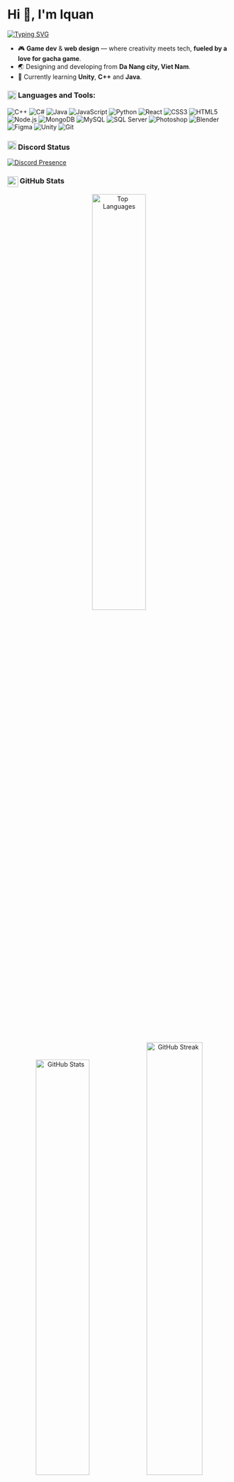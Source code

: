 <div>
  <h1>Hi 👋, I'm Iquan</h1>
  <a href="https://git.io/typing-svg">
    <img src="https://readme-typing-svg.demolab.com?font=Fira+Code&pause=1000&width=435&lines=A+developer%2C+always+learning.;Professional+Gacha+Gamer+%F0%9F%8E%B2" alt="Typing SVG" />
  </a>
</div>

<!-- About Me -->

- 🎮 **Game dev** & **web design** — where creativity meets tech, **fueled by a love for gacha game**.
- 🌏 Designing and developing from **Da Nang city, Viet Nam**.
- 📖 Currently learning **Unity**, **C++** and **Java**.

<h3 align="left"> <img src="https://user-images.githubusercontent.com/74038190/212284087-bbe7e430-757e-4901-90bf-4cd2ce3e1852.gif" width="20" height="20" style="vertical-align: middle; margin-bottom: 2px;" /> Languages and Tools:</h3>
<p align="left">
  <img src="https://img.shields.io/badge/C++-00CED1?style=for-the-badge&logo=c%2B%2B&logoColor=white" alt="C++"/>
  <img src="https://img.shields.io/badge/C%23-20B2AA?style=for-the-badge&logo=c-sharp&logoColor=white" alt="C#"/>
  <img src="https://img.shields.io/badge/Java-40E0D0?style=for-the-badge&logo=openjdk&logoColor=white" alt="Java"/>
  <img src="https://img.shields.io/badge/JavaScript-48D1CC?style=for-the-badge&logo=javascript&logoColor=white" alt="JavaScript"/>
  <img src="https://img.shields.io/badge/Python-5F9EA0?style=for-the-badge&logo=python&logoColor=white" alt="Python"/>
  <img src="https://img.shields.io/badge/React-00BFFF?style=for-the-badge&logo=react&logoColor=white" alt="React"/>
  <img src="https://img.shields.io/badge/CSS3-66CDAA?style=for-the-badge&logo=css3&logoColor=white" alt="CSS3"/>
  <img src="https://img.shields.io/badge/HTML5-7FFFD4?style=for-the-badge&logo=html5&logoColor=white" alt="HTML5"/>
  <img src="https://img.shields.io/badge/Node.js-008B8B?style=for-the-badge&logo=node.js&logoColor=white" alt="Node.js"/>
  <img src="https://img.shields.io/badge/MongoDB-2E8B57?style=for-the-badge&logo=mongodb&logoColor=white" alt="MongoDB"/>
  <img src="https://img.shields.io/badge/MySQL-4682B4?style=for-the-badge&logo=mysql&logoColor=white" alt="MySQL"/>
  <img src="https://img.shields.io/badge/SQL_Server-1E90FF?style=for-the-badge&logo=microsoftsqlserver&logoColor=white" alt="SQL Server"/>
  <img src="https://img.shields.io/badge/Photoshop-00CED1?style=for-the-badge&logo=adobe-photoshop&logoColor=white" alt="Photoshop"/>
  <img src="https://img.shields.io/badge/Blender-20B2AA?style=for-the-badge&logo=blender&logoColor=white" alt="Blender"/>
  <img src="https://img.shields.io/badge/Figma-40E0D0?style=for-the-badge&logo=figma&logoColor=white" alt="Figma"/>
  <img src="https://img.shields.io/badge/Unity-5F9EA0?style=for-the-badge&logo=unity&logoColor=white" alt="Unity"/>
  <img src="https://img.shields.io/badge/Git-00BFFF?style=for-the-badge&logo=git&logoColor=white" alt="Git"/>
</p>


<h3><img src="https://cdn.simpleicons.org/discord/5865F2" width="20" height="20" alt="Discord"/>
Discord Status<t width="20" height="20" style="vertical-align: middle; margin-bottom: 2px;" /></h3>

[![Discord Presence](https://lanyard.cnrad.dev/api/809322893942849587)](https://discord.com/users/809322893942849587)


<h3><img src="https://media.giphy.com/media/iY8CRBdQXODJSCERIr/giphy.gif" width="24px" style="vertical-align: middle;"/> GitHub Stats<t width="20" height="20" style="vertical-align: middle; margin-bottom: 2px;" /></h3>

</div>
  <div align="center">
  <img width="49%" src="https://github-readme-stats.vercel.app/api/top-langs/?username=lquan-tech&layout=compact&theme=radical&hide_border=true&bg_color=1a1b27&title_color=00FFFF&text_color=c9d1d9&langs_count=8&cache_seconds=1800" alt="Top Languages" />
<div align="center">
  </div>
  <img width="49%" src="https://github-readme-stats.vercel.app/api?username=lquan-tech&show_icons=true&theme=radical&hide_border=true&bg_color=1a1b27&title_color=00FFFF&icon_color=00FFFF&text_color=c9d1d9&include_all_commits=true&count_private=true&cache_seconds=1800" alt="GitHub Stats" />
  <img width="50%" src="https://github-readme-streak-stats.herokuapp.com/?user=lquan-tech&theme=radical&hide_border=true&background=1a1b27&ring=00FFFF&fire=00FFFF&currStreakLabel=00FFFF&sideNums=c9d1d9&currStreakNum=c9d1d9&sideLabels=c9d1d9&cache_seconds=1800" alt="GitHub Streak" />
</div>

<div align="center">
  <img width="92%" src="https://github-readme-activity-graph.vercel.app/graph?username=lquan-tech&theme=tokyo-night&hide_border=true&bg_color=1a1b27&color=00FFFF&line=00FFFF&point=00FFFF&cache_seconds=1800" alt="Contribution Graph" />

<h3 align="left"> <img src="https://user-images.githubusercontent.com/74038190/235294016-6556559a-ed58-4ca6-a4c9-c307cbe0b6b7.gif" width="30" /> Connect With Me!</h3>

[![Facebook](https://img.shields.io/badge/Facebook-1877F2?style=for-the-badge&logo=facebook&logoColor=white)]([https://facebook.com/yourprofile](https://www.facebook.com/longquann12))
[![Instagram](https://img.shields.io/badge/Instagram-E4405F?style=for-the-badge&logo=instagram&logoColor=white)](https://instagram.com/yourprofile)
[![TikTok](https://img.shields.io/badge/TikTok-000000?style=for-the-badge&logo=tiktok&logoColor=white)](https://www.tiktok.com/@yourprofile)
[![Discord](https://img.shields.io/badge/Discord-5865F2?style=for-the-badge&logo=discord&logoColor=white)](https://discord.gg/yourinvite)
[![X](https://img.shields.io/badge/X-000000?style=for-the-badge&logo=x&logoColor=white)](https://x.com/yourprofile)




